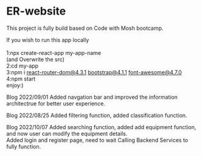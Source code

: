 # ER-website
This project is fully build based on Code with Mosh bootcamp.

If you wish to run this app locally<br><br>
1:npx create-react-app my-app-name<br>(and Overwrite the src)<br>
2:cd my-app<br>
3:npm i react-router-dom@4.3.1 bootstrap@4.1.1 font-awesome@4.7.0<br>
4:npm start<br>
enjoy:)<br>


Blog 2022/09/01
Added navgation bar and improved the information architectrue for better user experience.

Blog 2022/08/25
Added filtering function, added classification function.

Blog 2022/10/07
Added searching function, added add equipment function, and now user can modify the equipment details.<br>
Added login and register page, need to wait Calling Backend Services to fully function.
